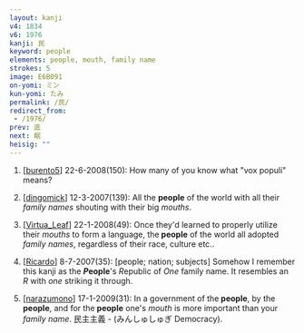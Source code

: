 ```yaml
---
layout: kanji
v4: 1834
v6: 1976
kanji: 民
keyword: people
elements: people, mouth, family name
strokes: 5
image: E6B091
on-yomi: ミン
kun-yomi: たみ
permalink: /民/
redirect_from:
 - /1976/
prev: 底
next: 眠
heisig: ""
---
```


1) [<a href="http://kanji.koohii.com/profile/burento5">burento5</a>] 22-6-2008(150): How many of you know what &quot;vox populi&quot; means?

2) [<a href="http://kanji.koohii.com/profile/dingomick">dingomick</a>] 12-3-2007(139): All the <strong>people</strong> of the world with all their <em>family names</em> shouting with their big <em>mouths</em>.

3) [<a href="http://kanji.koohii.com/profile/Virtua_Leaf">Virtua_Leaf</a>] 22-1-2008(49): Once they&#039;d learned to properly utilize their <em>mouths</em> to form a language, the<strong> people</strong> of the world all adopted <em>family names</em>, regardless of their race, culture etc..

4) [<a href="http://kanji.koohii.com/profile/Ricardo">Ricardo</a>] 8-7-2007(35): [people; nation; subjects] Somehow I remember this kanji as the <strong><em>P</em>eople</strong>&#039;s <em>R</em>epublic of <em>One</em> family name. It resembles an <em>R</em> with <em>one</em> striking it through.

5) [<a href="http://kanji.koohii.com/profile/narazumono">narazumono</a>] 17-1-2009(31): In a government of the<strong> people</strong>, by the<strong> people</strong>, and for the<strong> people</strong> one&#039;s <em>mouth</em> is more important than your <em>family name</em>. 民主主義 - (みんしゅしゅぎ Democracy).

